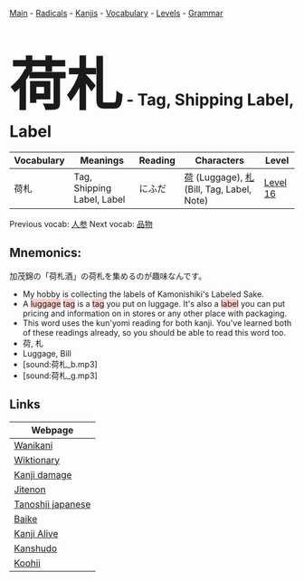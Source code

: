 <style> bigfont {font-size: 100px}</style>
[Main](../README.md) -
[Radicals](../radicals.md) -
[Kanjis](../kanjis.md) -
[Vocabulary](../vocabulary.md) -
[Levels](../levels.md) -
[Grammar](../grammar.md)
# <bigfont> 荷札</bigfont> - Tag, Shipping Label, Label 

| Vocabulary | Meanings | Reading | Characters | Level |
| --- | --- | --- | --- | --- |
| 荷札 | Tag, Shipping Label, Label | にふだ |  [荷](../kanjis/荷.md) (Luggage), [札](../kanjis/札.md) (Bill, Tag, Label, Note) | [Level 16](../levels/wk_level16.md) |

Previous vocab: [人参](人参.md) Next vocab: [品物](品物.md) 

## Mnemonics:
加茂錦の「荷札酒」の荷札を集めるのが趣味なんです。
* My hobby is collecting the labels of Kamonishiki's Labeled Sake.
* A <span style="background-color:#ffcccb"> luggage</span> <span style="background-color:#ffcccb"> tag</span> is a <span style="background-color:#ffcccb"> tag</span> you put on luggage. It's also a <span style="background-color:#ffcccb"> label</span> you can put pricing and information on in stores or any other place with packaging.
* This word uses the kun'yomi reading for both kanji. You've learned both of these readings already, so you should be able to read this word too.
* 荷, 札
* Luggage, Bill
* [sound:荷札_b.mp3]
* [sound:荷札_g.mp3]


## Links 

| Webpage |
| --- |
| [Wanikani          ](https://www.wanikani.com/kanji/荷札) |
| [Wiktionary        ](https://en.wiktionary.org/wiki/荷札) |
| [Kanji damage      ](http://www.kanjidamage.com/kanji/search?utf8=✓&q=荷札) |
| [Jitenon           ](https://jitenon.com/kanji/荷札) |
| [Tanoshii japanese ](https://www.tanoshiijapanese.com/dictionary/kanji.cfm?k=荷札) |
| [Baike             ](https://baike.baidu.com/item/荷札) |
| [Kanji Alive       ](https://app.kanjialive.com/荷札) |
| [Kanshudo          ](https://www.kanshudo.com/searchmn?q=荷札) |
| [Koohii            ](https://kanji.koohii.com/study/kanji/荷札) |
